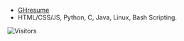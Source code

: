 - [GHresume](https://resume.github.io/?prirai)
- HTML/CSS/JS, Python, C, Java, Linux, Bash Scripting.

![Visitors](https://api.visitorbadge.io/api/daily?path=https%3A%2F%2Fgithub.com%2Fprirai&countColor=%23263759&style=flat&labelStyle=upper)
